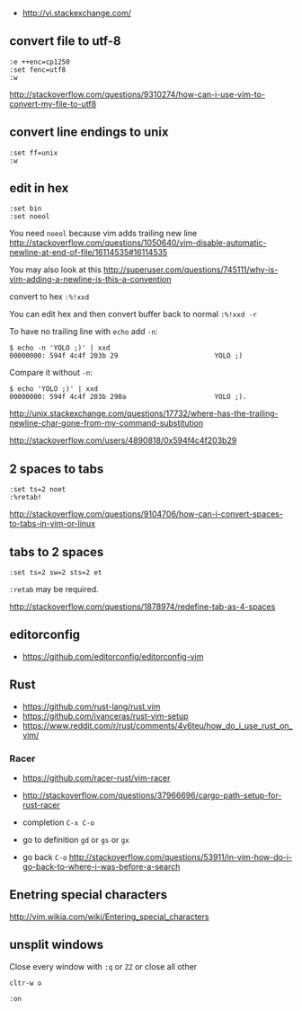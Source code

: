 - http://vi.stackexchange.com/

## convert file to utf-8

```
:e ++enc=cp1250
:set fenc=utf8
:w
```

http://stackoverflow.com/questions/9310274/how-can-i-use-vim-to-convert-my-file-to-utf8

## convert line endings to unix

```
:set ff=unix
:w
```

## edit in hex

```
:set bin
:set noeol
```

You need `noeol` because vim adds trailing new line http://stackoverflow.com/questions/1050640/vim-disable-automatic-newline-at-end-of-file/16114535#16114535

You may also look at this http://superuser.com/questions/745111/why-is-vim-adding-a-newline-is-this-a-convention


convert to hex `:%!xxd`

You can edit hex and then convert buffer back to normal `:%!xxd -r`

To have no trailing line with `echo` add `-n`:

```
$ echo -n 'YOLO ;)' | xxd
00000000: 594f 4c4f 203b 29                        YOLO ;)
```

Compare it without `-n`:

```
$ echo 'YOLO ;)' | xxd
00000000: 594f 4c4f 203b 290a                      YOLO ;).
```

http://unix.stackexchange.com/questions/17732/where-has-the-trailing-newline-char-gone-from-my-command-substitution

http://stackoverflow.com/users/4890818/0x594f4c4f203b29

## 2 spaces to tabs

```
:set ts=2 noet
:%retab!
```

http://stackoverflow.com/questions/9104706/how-can-i-convert-spaces-to-tabs-in-vim-or-linux

## tabs to 2 spaces

```
:set ts=2 sw=2 sts=2 et
```

`:retab` may be required.

http://stackoverflow.com/questions/1878974/redefine-tab-as-4-spaces

## editorconfig

- https://github.com/editorconfig/editorconfig-vim

## Rust

- https://github.com/rust-lang/rust.vim
- https://github.com/ivanceras/rust-vim-setup
- https://www.reddit.com/r/rust/comments/4y6teu/how_do_i_use_rust_on_vim/

### Racer

- https://github.com/racer-rust/vim-racer
- http://stackoverflow.com/questions/37966696/cargo-path-setup-for-rust-racer

- completion `C-x C-o`
- go to definition `gd` or `gs` or `gx`
- go back `C-o` http://stackoverflow.com/questions/53911/in-vim-how-do-i-go-back-to-where-i-was-before-a-search

## Enetring special characters

http://vim.wikia.com/wiki/Entering_special_characters

## unsplit windows

Close every window with `:q` or `ZZ` or close all other

`cltr-w o`

`:on`
